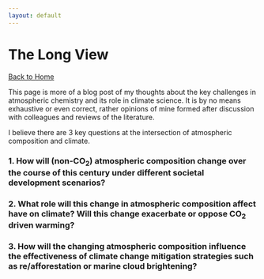```yaml
---
layout: default
---
```


# The Long View

[Back to Home](./)

This page is more of a blog post of my thoughts about the key challenges in atmospheric chemistry and its role in climate science. It is by no means exhaustive or even correct, rather opinions of mine formed after discussion with colleagues and reviews of the literature.

I believe there are 3 key questions at the intersection of atmospheric composition and climate.

### 1. How will (non-CO<sub>2</sub>) atmospheric composition change over the course of this century under different societal development scenarios?




### 2. What role will this change in atmospheric composition affect have on climate? Will this change exacerbate or oppose CO<sub>2</sub> driven warming?




### 3. How will the changing atmospheric composition influence the effectiveness of climate change mitigation strategies such as re/afforestation or marine cloud brightening?

